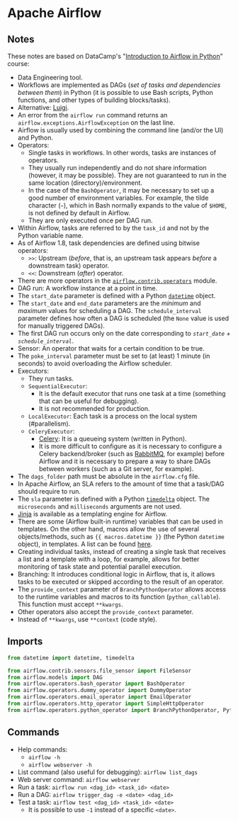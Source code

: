 # Apache Airflow

## Notes

These notes are based on DataCamp's "[Introduction to Airflow in Python](https://www.datacamp.com/courses/introduction-to-airflow-in-python)" course:

- Data Engineering tool.
- Workflows are implemented as DAGs (_set of tasks and dependencies between them_) in Python (it is possible to use Bash scripts, Python functions, and other types of building blocks/tasks).
- Alternative: [Luigi](https://luigi.readthedocs.io/en/stable/).
- An error from the `airflow run` command returns an `airflow.exceptions.AirflowException` on the last line.
- Airflow is usually used by combining the command line (and/or the UI) and Python.
- Operators:
  - Single tasks in workflows. In other words, tasks are instances of operators.
  - They usually run independently and do not share information (however, it may be possible). They are not guaranteed to run in the same location (directory)/environment.
  - In the case of the `BashOperator`, it may be necessary to set up a good number of environment variables. For example, the tilde character (`~`), which in Bash normally expands to the value of `$HOME`, is not defined by default in Airflow.
  - They are only executed once per DAG run.
- Within Airflow, tasks are referred to by the `task_id` and not by the Python variable name.
- As of Airflow 1.8, task dependencies are defined using bitwise operators:
  - `>>`: Upstream (_before_, that is, an upstream task appears _before_ a downstream task) operator.
  - `<<`: Downstream (_after_) operator.
- There are more operators in the [`airflow.contrib.operators`](https://airflow.apache.org/docs/stable/_api/airflow/contrib/operators/index.html) module.
- DAG run: A workflow instance at a point in time.
- The `start_date` parameter is defined with a Python [`datetime`](https://docs.python.org/3/library/datetime.html) object.
- The `start_date` and `end_date` parameters are the _minimum_ and _maximum_ values for scheduling a DAG. The `schedule_interval` parameter defines how often a DAG is scheduled (the `None` value is used for manually triggered DAGs).
- The first DAG run occurs only on the date corresponding to _`start_date` + `schedule_interval`_.
- Sensor: An operator that waits for a certain condition to be true.
- The `poke_interval` parameter must be set to (at least) 1 minute (in seconds) to avoid overloading the Airflow scheduler.
- Executors:
  - They run tasks.
  - `SequentialExecutor`:
    - It is the default executor that runs one task at a time (something that can be useful for debugging).
    - It is not recommended for production.
  - `LocalExecutor`: Each task is a process on the local system (\#parallelism).
  - `CeleryExecutor`:
    - [Celery](https://docs.celeryproject.org/en/stable/index.html): It is a queueing system (written in Python).
    - It is more difficult to configure as it is necessary to configure a Celery backend/broker (such as [RabbitMQ](https://www.rabbitmq.com/), for example) before Airflow and it is necessary to prepare a way to share DAGs between workers (such as a Git server, for example).
- The `dags_folder` path must be absolute in the `airflow.cfg` file.
- In Apache Airflow, an SLA refers to the amount of time that a task/DAG should require to run.
- The `sla` parameter is defined with a Python [`timedelta`](https://docs.python.org/3/library/datetime.html) object. The `microseconds` and `milliseconds` arguments are not used.
- [Jinja](https://jinja.palletsprojects.com/) is available as a templating engine for Airflow.
- There are some (Airflow built-in runtime) variables that can be used in templates. On the other hand, macros allow the use of several objects/methods, such as `{{ macros.datetime }}` (the Python `datetime` object), in templates. A list can be found [here](https://airflow.apache.org/docs/stable/macros-ref.html).
- Creating individual tasks, instead of creating a single task that receives a list and a template with a loop, for example, allows for better monitoring of task state and potential parallel execution.
- Branching: It introduces conditional logic in Airflow, that is, it allows tasks to be executed or skipped according to the result of an operator.
- The `provide_context` parameter of `BranchPythonOperator` allows access to the runtime variables and macros to its function (`python_callable`). This function must accept `**kwargs`.
- Other operators also accept the `provide_context` parameter.
- Instead of `**kwargs`, use `**context` (code style).

## Imports

```python
from datetime import datetime, timedelta

from airflow.contrib.sensors.file_sensor import FileSensor
from airflow.models import DAG
from airflow.operators.bash_operator import BashOperator
from airflow.operators.dummy_operator import DummyOperator
from airflow.operators.email_operator import EmailOperator
from airflow.operators.http_operator import SimpleHttpOperator
from airflow.operators.python_operator import BranchPythonOperator, PythonOperator
```

## Commands

- Help commands:
  - `airflow -h`
  - `airflow webserver -h`
- List command (also useful for debugging): `airflow list_dags`
- Web server command: `airflow webserver`
- Run a task: `airflow run <dag_id> <task_id> <date>`
- Run a DAG: `airflow trigger_dag -e <date> <dag_id>`
- Test a task: `airflow test <dag_id> <task_id> <date>`
  - It is possible to use `-1` instead of a specific `<date>`.

